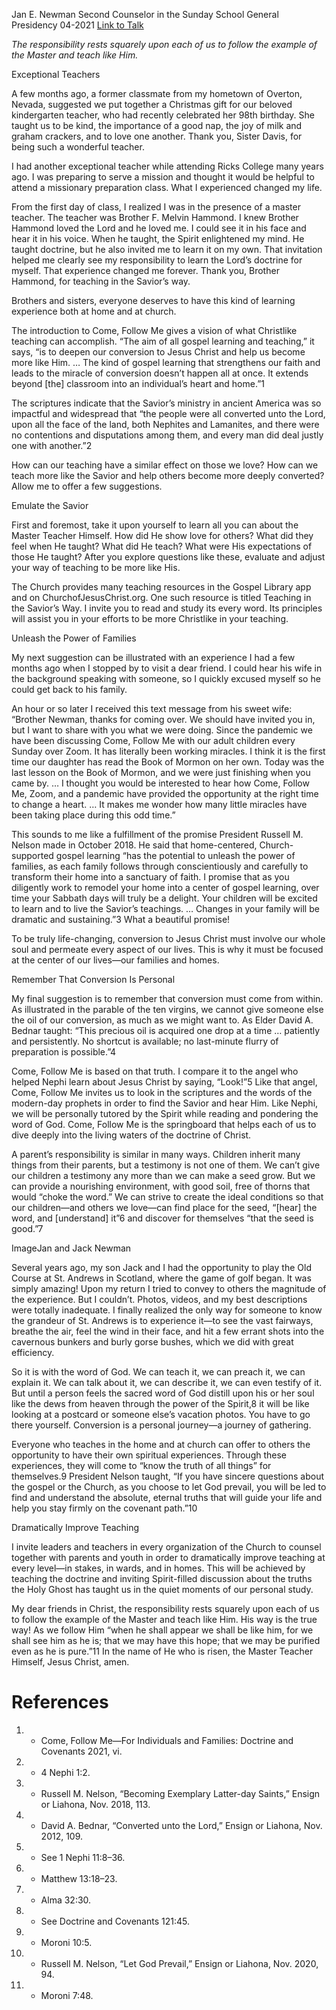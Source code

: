 Jan E. Newman
Second Counselor in the Sunday School General Presidency
04-2021
[Link to Talk](https://www.churchofjesuschrist.org/study/general-conference/2021/04/14newman?lang=eng)

_The responsibility rests squarely upon each of us to follow the example of the Master and teach like Him._

Exceptional Teachers



A few months ago, a former classmate from my hometown of Overton, Nevada, suggested we put together a Christmas gift for our beloved kindergarten teacher, who had recently celebrated her 98th birthday. She taught us to be kind, the importance of a good nap, the joy of milk and graham crackers, and to love one another. Thank you, Sister Davis, for being such a wonderful teacher.



I had another exceptional teacher while attending Ricks College many years ago. I was preparing to serve a mission and thought it would be helpful to attend a missionary preparation class. What I experienced changed my life.

From the first day of class, I realized I was in the presence of a master teacher. The teacher was Brother F. Melvin Hammond. I knew Brother Hammond loved the Lord and he loved me. I could see it in his face and hear it in his voice. When he taught, the Spirit enlightened my mind. He taught doctrine, but he also invited me to learn it on my own. That invitation helped me clearly see my responsibility to learn the Lord’s doctrine for myself. That experience changed me forever. Thank you, Brother Hammond, for teaching in the Savior’s way.

Brothers and sisters, everyone deserves to have this kind of learning experience both at home and at church.

The introduction to Come, Follow Me gives a vision of what Christlike teaching can accomplish. “The aim of all gospel learning and teaching,” it says, “is to deepen our conversion to Jesus Christ and help us become more like Him. … The kind of gospel learning that strengthens our faith and leads to the miracle of conversion doesn’t happen all at once. It extends beyond [the] classroom into an individual’s heart and home.”1

The scriptures indicate that the Savior’s ministry in ancient America was so impactful and widespread that “the people were all converted unto the Lord, upon all the face of the land, both Nephites and Lamanites, and there were no contentions and disputations among them, and every man did deal justly one with another.”2

How can our teaching have a similar effect on those we love? How can we teach more like the Savior and help others become more deeply converted? Allow me to offer a few suggestions.







Emulate the Savior



First and foremost, take it upon yourself to learn all you can about the Master Teacher Himself. How did He show love for others? What did they feel when He taught? What did He teach? What were His expectations of those He taught? After you explore questions like these, evaluate and adjust your way of teaching to be more like His.

The Church provides many teaching resources in the Gospel Library app and on ChurchofJesusChrist.org. One such resource is titled Teaching in the Savior’s Way. I invite you to read and study its every word. Its principles will assist you in your efforts to be more Christlike in your teaching.







Unleash the Power of Families



My next suggestion can be illustrated with an experience I had a few months ago when I stopped by to visit a dear friend. I could hear his wife in the background speaking with someone, so I quickly excused myself so he could get back to his family.

An hour or so later I received this text message from his sweet wife: “Brother Newman, thanks for coming over. We should have invited you in, but I want to share with you what we were doing. Since the pandemic we have been discussing Come, Follow Me with our adult children every Sunday over Zoom. It has literally been working miracles. I think it is the first time our daughter has read the Book of Mormon on her own. Today was the last lesson on the Book of Mormon, and we were just finishing when you came by. … I thought you would be interested to hear how Come, Follow Me, Zoom, and a pandemic have provided the opportunity at the right time to change a heart. … It makes me wonder how many little miracles have been taking place during this odd time.”

This sounds to me like a fulfillment of the promise President Russell M. Nelson made in October 2018. He said that home-centered, Church-supported gospel learning “has the potential to unleash the power of families, as each family follows through conscientiously and carefully to transform their home into a sanctuary of faith. I promise that as you diligently work to remodel your home into a center of gospel learning, over time your Sabbath days will truly be a delight. Your children will be excited to learn and to live the Savior’s teachings. … Changes in your family will be dramatic and sustaining.”3 What a beautiful promise!

To be truly life-changing, conversion to Jesus Christ must involve our whole soul and permeate every aspect of our lives. This is why it must be focused at the center of our lives—our families and homes.







Remember That Conversion Is Personal



My final suggestion is to remember that conversion must come from within. As illustrated in the parable of the ten virgins, we cannot give someone else the oil of our conversion, as much as we might want to. As Elder David A. Bednar taught: “This precious oil is acquired one drop at a time … patiently and persistently. No shortcut is available; no last-minute flurry of preparation is possible.”4

Come, Follow Me is based on that truth. I compare it to the angel who helped Nephi learn about Jesus Christ by saying, “Look!”5 Like that angel, Come, Follow Me invites us to look in the scriptures and the words of the modern-day prophets in order to find the Savior and hear Him. Like Nephi, we will be personally tutored by the Spirit while reading and pondering the word of God. Come, Follow Me is the springboard that helps each of us to dive deeply into the living waters of the doctrine of Christ.

A parent’s responsibility is similar in many ways. Children inherit many things from their parents, but a testimony is not one of them. We can’t give our children a testimony any more than we can make a seed grow. But we can provide a nourishing environment, with good soil, free of thorns that would “choke the word.” We can strive to create the ideal conditions so that our children—and others we love—can find place for the seed, “[hear] the word, and [understand] it”6 and discover for themselves “that the seed is good.”7

  ImageJan and Jack Newman

Several years ago, my son Jack and I had the opportunity to play the Old Course at St. Andrews in Scotland, where the game of golf began. It was simply amazing! Upon my return I tried to convey to others the magnitude of the experience. But I couldn’t. Photos, videos, and my best descriptions were totally inadequate. I finally realized the only way for someone to know the grandeur of St. Andrews is to experience it—to see the vast fairways, breathe the air, feel the wind in their face, and hit a few errant shots into the cavernous bunkers and burly gorse bushes, which we did with great efficiency.

So it is with the word of God. We can teach it, we can preach it, we can explain it. We can talk about it, we can describe it, we can even testify of it. But until a person feels the sacred word of God distill upon his or her soul like the dews from heaven through the power of the Spirit,8 it will be like looking at a postcard or someone else’s vacation photos. You have to go there yourself. Conversion is a personal journey—a journey of gathering.

Everyone who teaches in the home and at church can offer to others the opportunity to have their own spiritual experiences. Through these experiences, they will come to “know the truth of all things” for themselves.9 President Nelson taught, “If you have sincere questions about the gospel or the Church, as you choose to let God prevail, you will be led to find and understand the absolute, eternal truths that will guide your life and help you stay firmly on the covenant path.”10







Dramatically Improve Teaching



I invite leaders and teachers in every organization of the Church to counsel together with parents and youth in order to dramatically improve teaching at every level—in stakes, in wards, and in homes. This will be achieved by teaching the doctrine and inviting Spirit-filled discussion about the truths the Holy Ghost has taught us in the quiet moments of our personal study.

My dear friends in Christ, the responsibility rests squarely upon each of us to follow the example of the Master and teach like Him. His way is the true way! As we follow Him “when he shall appear we shall be like him, for we shall see him as he is; that we may have this hope; that we may be purified even as he is pure.”11 In the name of He who is risen, the Master Teacher Himself, Jesus Christ, amen.

# References
1. - Come, Follow Me—For Individuals and Families: Doctrine and Covenants 2021, vi.
2. - 4 Nephi 1:2.
3. - Russell M. Nelson, “Becoming Exemplary Latter-day Saints,” Ensign or Liahona, Nov. 2018, 113.
4. - David A. Bednar, “Converted unto the Lord,” Ensign or Liahona, Nov. 2012, 109.
5. - See 1 Nephi 11:8–36.
6. - Matthew 13:18–23.
7. - Alma 32:30.
8. - See Doctrine and Covenants 121:45.
9. - Moroni 10:5.
10. - Russell M. Nelson, “Let God Prevail,” Ensign or Liahona, Nov. 2020, 94.
11. - Moroni 7:48.